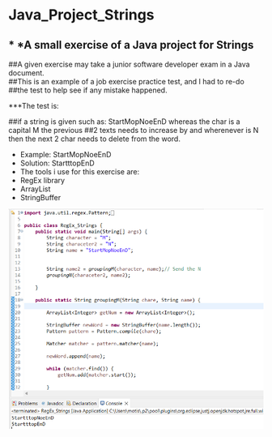 # Java_Project_Strings
## * *A small exercise of a Java project for Strings

##A given exercise may take a junior software developer exam in a Java document.  
##This is an example of a job exercise practice test, and I had to re-do 
##the test to help see if any mistake happened. 

***The test is:

##if a string is given such as: StartMopNoeEnD whereas the char is a capital M the previous 
##2 texts needs to increase by and wherenever is N then the next 2 char needs to delete from the word.

* Example: StartMopNoeEnD
* Solution: StartttopEnD
* The tools i use for this exercise are:
* RegEx library
* ArrayList
* StringBuffer

![alt text](https://github.com/mm528/Java_Project_Strings/blob/main/Example.png)
